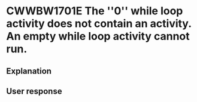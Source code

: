 # CWWBW1701E The ''0'' while loop activity does not contain an activity. An empty while loop activity cannot run.

## Explanation

## User response